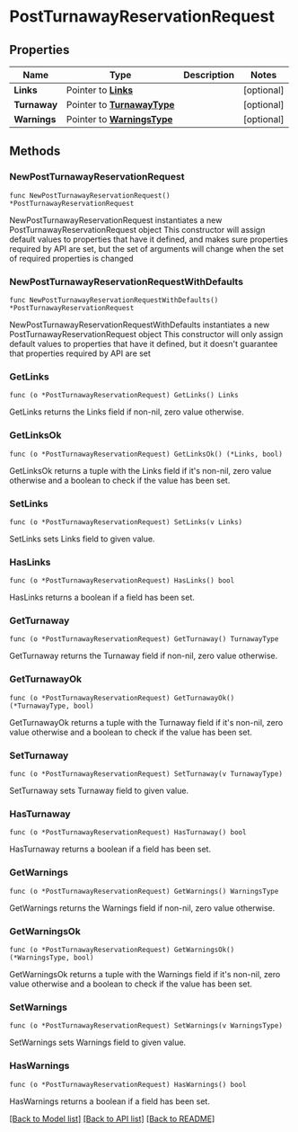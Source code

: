 # PostTurnawayReservationRequest

## Properties

Name | Type | Description | Notes
------------ | ------------- | ------------- | -------------
**Links** | Pointer to [**Links**](Links.md) |  | [optional] 
**Turnaway** | Pointer to [**TurnawayType**](TurnawayType.md) |  | [optional] 
**Warnings** | Pointer to [**WarningsType**](WarningsType.md) |  | [optional] 

## Methods

### NewPostTurnawayReservationRequest

`func NewPostTurnawayReservationRequest() *PostTurnawayReservationRequest`

NewPostTurnawayReservationRequest instantiates a new PostTurnawayReservationRequest object
This constructor will assign default values to properties that have it defined,
and makes sure properties required by API are set, but the set of arguments
will change when the set of required properties is changed

### NewPostTurnawayReservationRequestWithDefaults

`func NewPostTurnawayReservationRequestWithDefaults() *PostTurnawayReservationRequest`

NewPostTurnawayReservationRequestWithDefaults instantiates a new PostTurnawayReservationRequest object
This constructor will only assign default values to properties that have it defined,
but it doesn't guarantee that properties required by API are set

### GetLinks

`func (o *PostTurnawayReservationRequest) GetLinks() Links`

GetLinks returns the Links field if non-nil, zero value otherwise.

### GetLinksOk

`func (o *PostTurnawayReservationRequest) GetLinksOk() (*Links, bool)`

GetLinksOk returns a tuple with the Links field if it's non-nil, zero value otherwise
and a boolean to check if the value has been set.

### SetLinks

`func (o *PostTurnawayReservationRequest) SetLinks(v Links)`

SetLinks sets Links field to given value.

### HasLinks

`func (o *PostTurnawayReservationRequest) HasLinks() bool`

HasLinks returns a boolean if a field has been set.

### GetTurnaway

`func (o *PostTurnawayReservationRequest) GetTurnaway() TurnawayType`

GetTurnaway returns the Turnaway field if non-nil, zero value otherwise.

### GetTurnawayOk

`func (o *PostTurnawayReservationRequest) GetTurnawayOk() (*TurnawayType, bool)`

GetTurnawayOk returns a tuple with the Turnaway field if it's non-nil, zero value otherwise
and a boolean to check if the value has been set.

### SetTurnaway

`func (o *PostTurnawayReservationRequest) SetTurnaway(v TurnawayType)`

SetTurnaway sets Turnaway field to given value.

### HasTurnaway

`func (o *PostTurnawayReservationRequest) HasTurnaway() bool`

HasTurnaway returns a boolean if a field has been set.

### GetWarnings

`func (o *PostTurnawayReservationRequest) GetWarnings() WarningsType`

GetWarnings returns the Warnings field if non-nil, zero value otherwise.

### GetWarningsOk

`func (o *PostTurnawayReservationRequest) GetWarningsOk() (*WarningsType, bool)`

GetWarningsOk returns a tuple with the Warnings field if it's non-nil, zero value otherwise
and a boolean to check if the value has been set.

### SetWarnings

`func (o *PostTurnawayReservationRequest) SetWarnings(v WarningsType)`

SetWarnings sets Warnings field to given value.

### HasWarnings

`func (o *PostTurnawayReservationRequest) HasWarnings() bool`

HasWarnings returns a boolean if a field has been set.


[[Back to Model list]](../README.md#documentation-for-models) [[Back to API list]](../README.md#documentation-for-api-endpoints) [[Back to README]](../README.md)


